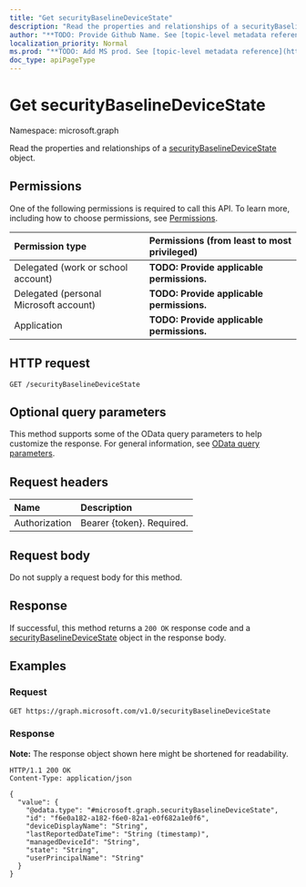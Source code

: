 ```yaml
---
title: "Get securityBaselineDeviceState"
description: "Read the properties and relationships of a securityBaselineDeviceState object."
author: "**TODO: Provide Github Name. See [topic-level metadata reference](https://msgo.azurewebsites.net/add/document/guidelines/metadata.html#topic-level-metadata)**"
localization_priority: Normal
ms.prod: "**TODO: Add MS prod. See [topic-level metadata reference](https://msgo.azurewebsites.net/add/document/guidelines/metadata.html#topic-level-metadata)**"
doc_type: apiPageType
---
```


# Get securityBaselineDeviceState
Namespace: microsoft.graph



Read the properties and relationships of a [securityBaselineDeviceState](../resources/securitybaselinedevicestate.md) object.

## Permissions
One of the following permissions is required to call this API. To learn more, including how to choose permissions, see [Permissions](/graph/permissions-reference).

|Permission type|Permissions (from least to most privileged)|
|:---|:---|
|Delegated (work or school account)|**TODO: Provide applicable permissions.**|
|Delegated (personal Microsoft account)|**TODO: Provide applicable permissions.**|
|Application|**TODO: Provide applicable permissions.**|

## HTTP request

<!-- {
  "blockType": "ignored"
}
-->
``` http
GET /securityBaselineDeviceState
```

## Optional query parameters
This method supports some of the OData query parameters to help customize the response. For general information, see [OData query parameters](/graph/query-parameters).

## Request headers
|Name|Description|
|:---|:---|
|Authorization|Bearer {token}. Required.|

## Request body
Do not supply a request body for this method.

## Response

If successful, this method returns a `200 OK` response code and a [securityBaselineDeviceState](../resources/securitybaselinedevicestate.md) object in the response body.

## Examples

### Request
<!-- {
  "blockType": "request",
  "name": "get_securitybaselinedevicestate"
}
-->
``` http
GET https://graph.microsoft.com/v1.0/securityBaselineDeviceState
```


### Response
**Note:** The response object shown here might be shortened for readability.
<!-- {
  "blockType": "response",
  "truncated": true,
  "@odata.type": "microsoft.graph.securityBaselineDeviceState"
}
-->
``` http
HTTP/1.1 200 OK
Content-Type: application/json

{
  "value": {
    "@odata.type": "#microsoft.graph.securityBaselineDeviceState",
    "id": "f6e0a182-a182-f6e0-82a1-e0f682a1e0f6",
    "deviceDisplayName": "String",
    "lastReportedDateTime": "String (timestamp)",
    "managedDeviceId": "String",
    "state": "String",
    "userPrincipalName": "String"
  }
}
```

